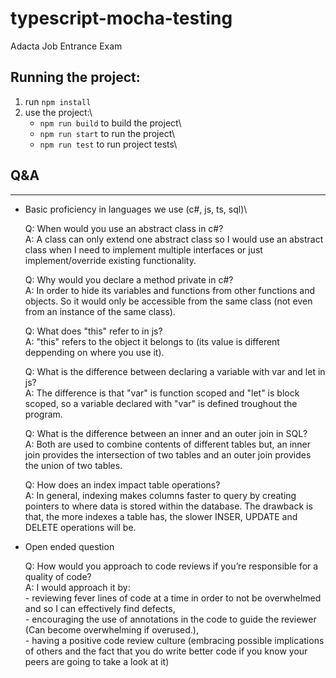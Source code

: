# typescript-mocha-testing
Adacta Job Entrance Exam

## Running the project:

1. run `npm install`
2. use the project:\
    - `npm run build` to build the project\
    - `npm run start` to run the project\
    - `npm run test` to run project tests\

## Q&A

---

- Basic proficiency in languages we use (c#, js, ts, sql)\

    Q: When would you use an abstract class in c#?\
    A: A class can only extend one abstract class so I would use an abstract class when I need to implement multiple interfaces or just implement/override existing functionality. 
                
    Q: Why would you declare a method private in c#?\
    A: In order to hide its variables and functions from other functions and objects. So it would only be accessible from the same class (not even from an instance of the same class).
    
    Q: What does "this" refer to in js?\
    A: "this" refers to the object it belongs to (its value is different deppending on where you use it).

    Q: What is the difference between declaring a variable with var and let in js?\
    A: The difference is that "var" is function scoped and "let" is block scoped, so a variable declared with "var" is defined troughout the program.

    Q: What is the difference between an inner and an outer join in SQL?\
    A: Both are used to combine contents of different tables but, an inner join provides the intersection of two tables and an outer join provides the union of two tables.

    Q: How does an index impact table operations?\
    A: In general, indexing makes columns faster to query by creating pointers to where data is stored within the database. The drawback is that, the more indexes a table has, the slower INSER, UPDATE and DELETE operations will be.

- Open ended question

    Q: How would you approach to code reviews if you’re responsible for a quality of code?\
    A: I would approach it by:\
       - reviewing fever lines of code at a time in order to not be overwhelmed and so I can effectively find defects,\
       - encouraging the use of annotations in the code to guide the reviewer (Can become overwhelming if overused.),\
       - having a positive code review culture (embracing possible implications of others and the fact that you do write better code if you know your peers are going to take a look at it)
